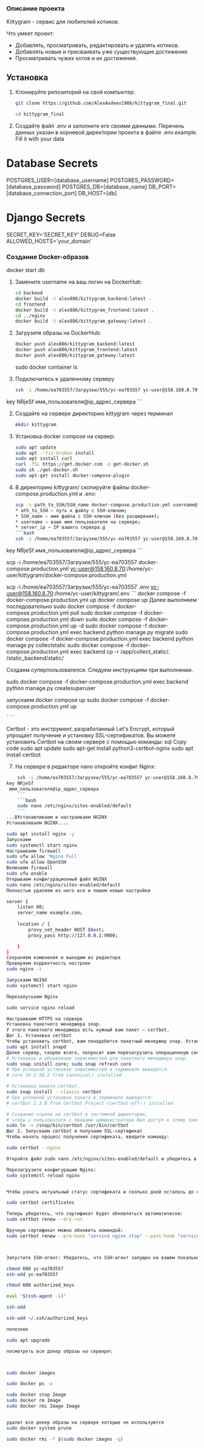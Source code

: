 ### Описание проекта 
Kittygram - сервис для любителей котиков.

Что умеет проект:

- Добавлять, просматривать, редактировать и удалять котиков.
- Добавлять новые и присваивать уже существующие достижения. 
- Просматривать чужих котов и их достижения.

## Установка 

1. Клонируйте репозиторий на свой компьютер:

    ```bash
    git clone https://github.com/AlexAvdeev1986/kittygram_final.git
    ```
    ```bash
    cd kittygram_final
    ```
2. Создайте файл .env и заполните его своими данными. Перечень данных указан в корневой директории проекта в файле .env.example.
Fill it with your data

# Database Secrets
POSTGRES_USER=[database_username]
POSTGRES_PASSWORD=[database_password]
POSTGRES_DB=[database_name]
DB_PORT=[database_connection_port]
DB_HOST=[db]

# Django Secrets
SECRET_KEY='SECRET_KEY'
DEBUG=False
ALLOWED_HOSTS='your_domain'

### Создание Docker-образов
docker start db

1.  Замените username на ваш логин на DockerHub:

    ```bash
    cd backend
    docker build -t alex886/kittygram_backend:latest .
    cd frontend
    docker build -t alex886/kittygram_frontend:latest .
    cd ../nginx
    docker build -t alex886/kittygram_gateway:latest .
    ```

2. Загрузите образы на DockerHub:

    ```bash
    docker push alex886/kittygram_backend:latest
    docker push alex886/kittygram_frontend:latest
    docker push alex886/kittygram_gateway:latest
    ```
    sudo docker container ls

1. Подключитесь к удаленному серверу

    ```bash
    ssh -i /home/ea703557/Загрузки/555/yc-ea703557 yc-user@158.160.8.70
key NRjeSf
 имя_пользователя@ip_адрес_сервера 
    ```

2. Создайте на сервере директорию kittygram через терминал

    ```bash
    mkdir kittygram
    ```

3. Установка docker compose на сервер:

    ```bash
    sudo apt update
    sudo apt --fix-broken install
    sudo apt install curl
    curl -fSL https://get.docker.com -o get-docker.sh
    sudo sh ./get-docker.sh
    sudo apt-get install docker-compose-plugin
    ```

4. В директорию kittygram/ скопируйте файлы docker-compose.production.yml и .env:

    ```bash
    scp -i path_to_SSH/SSH_name docker-compose.production.yml username@server_ip:/home/username/kittygram/docker-compose.production.yml
    * ath_to_SSH — путь к файлу с SSH-ключом;
    * SSH_name — имя файла с SSH-ключом (без расширения);
    * username — ваше имя пользователя на сервере;
    * server_ip — IP вашего сервера.g
    ```bash
    ssh -i /home/ea703557/Загрузки/555/yc-ea703557 yc-user@158.160.8.70
key NRjeSf
 имя_пользователя@ip_адрес_сервера 
    ```

 scp -i /home/ea703557/Загрузки/555/yc-ea703557 docker-compose.production.yml  yc-user@158.160.8.70:/home/yc-user/kittygram/docker-compose.production.yml

 scp -i /home/ea703557/Загрузки/555/yc-ea703557 .env  yc-user@158.160.8.70:/home/yc-user/kittygram/.env
    ```
docker compose -f docker-compose.production.yml up
docker compose up
Далее выполняем последовательно
sudo docker compose -f docker-compose.production.yml pull
sudo docker compose -f docker-compose.production.yml down
sudo docker compose -f docker-compose.production.yml up -d
sudo docker compose -f docker-compose.production.yml exec backend python manage.py migrate
sudo docker compose -f docker-compose.production.yml exec backend python manage.py collectstatic
sudo docker compose -f docker-compose.production.yml exec backend cp -r /app/collect_static/. /static_backend/static/

Создаем суперпользователся. Следуем инструкциям при выполнении.

sudo docker compose -f docker-compose.production.yml exec backend python manage.py createsuperuser

запускаем 
docker compose up
sudo docker compose -f docker-compose.production.yml up

    ```
Certbot - это инструмент, разработанный Let's Encrypt, который упрощает получение и установку SSL-сертификатов. Вы можете установить Certbot на своем сервере с помощью команды:
sql
Copy code
sudo apt update 
sudo apt-get install python3-certbot-nginx
sudo apt install certbot


7. На сервере в редакторе nano откройте конфиг Nginx:
```bash
    ssh -i /home/ea703557/Загрузки/555/yc-ea703557 yc-user@158.160.8.70
key NRjeSf
 имя_пользователя@ip_адрес_сервера 
    ```
    ```bash
    sudo nano /etc/nginx/sites-enabled/default
    ```
...8Устанавливаем и настраиваем NGINX
Устанавливаем NGINX....

sudo apt install nginx -y
Запускаем
sudo systemctl start nginx
Настраиваем firewall
sudo ufw allow 'Nginx Full'
sudo ufw allow OpenSSH
Включаем firewall
sudo ufw enable
Открываем конфигурационный файл NGINX
sudo nano /etc/nginx/sites-enabled/default
Полностью удаляем из него все и пишем новые настройки

server {
    listen 80;
    server_name example.com;
    
    location / {
        proxy_set_header HOST $host;
        proxy_pass http://127.0.0.1:9000;

    }
}
Сохраняем изменения и выходим из редактора
Проверяем корректность настроек
sudo nginx -t

Запускаем NGINX
sudo systemctl start nginx

Перезапускаем Nginx

sudo service nginx reload

Настраиваем HTTPS на сервере
Установка пакетного менеджера snap.
У этого пакетного менеджера есть нужный вам пакет — certbot.
Шаг 1. Установка certbot
Чтобы установить certbot, вам понадобится пакетный менеджер snap. Установите его командой:
sudo apt install snapd 
Далее сервер, скорее всего, попросит вам перезагрузить операционную систему. Сделайте это, а потом последовательно выполните команды:
# Установка и обновление зависимостей для пакетного менеджера snap.
sudo snap install core; sudo snap refresh core
# При успешной установке зависимостей в терминале выведется:
# core 16-2.58.2 from Canonical✓ installed 

# Установка пакета certbot.
sudo snap install --classic certbot
# При успешной установке пакета в терминале выведется:
# certbot 2.3.0 from Certbot Project (certbot-eff✓) installed

# Создание ссылки на certbot в системной директории,
# чтобы у пользователя с правами администратора был доступ к этому пакету.
sudo ln -s /snap/bin/certbot /usr/bin/certbot 
Шаг 2. Запускаем certbot и получаем SSL-сертификат
Чтобы начать процесс получения сертификата, введите команду:

sudo certbot --nginx 

Откройте файл sudo nano /etc/nginx/sites-enabled/default и убедитесь в этом:

Перезагрузите конфигурацию Nginx:
sudo systemctl reload nginx 


Чтобы узнать актуальный статус сертификата и сколько дней осталось до его перевыпуска, используйте команду:

sudo certbot certificates 

Теперь убедитесь, что сертификат будет обновляться автоматически: 
sudo certbot renew --dry-run 

Вручную сертификат можно обновить командой:
sudo certbot renew --pre-hook "service nginx stop" --post-hook "service nginx start" 



Запустите SSH-агент: Убедитесь, что SSH-агент запущен на вашем локальном компьютере и в него добавлен ваш приватный ключ с помощью ssh-add ...

chmod 600 yc-ea703557
ssh-add yc-ea703557

chmod 600 authorized_keys

eval "$(ssh-agent -s)"

ssh-add 

ssh-add ~/.ssh/authorized_keys 

полезное 

sudo apt upgrade

посмотреть все докер образы на сервере\



sudo docker images

sudo docker ps -a

sudo docker stop Image
sudo docker rm Image
sudo docker rmi Image Image


удалит все докер образы на сервере которые не используются
sudo docker system prune 

sudo docker rmi -f $(sudo docker images -q)


